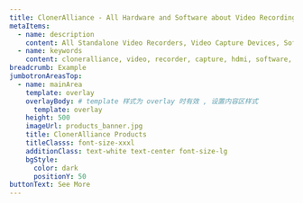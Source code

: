 ```yaml
---
title: ClonerAlliance - All Hardware and Software about Video Recording and Capture products.
metaItems:
  - name: description
    content: All Standalone Video Recorders, Video Capture Devices, Software. 4K, 1080p, HDMI Input, Passthrough are Supported. For Game Live Stream and Competition.
  - name: keywords
    content: cloneralliance, video, recorder, capture, hdmi, software, 4k, live stream
breadcrumb: Example
jumbotronAreasTop:
  - name: mainArea
    template: overlay
    overlayBody: # template 样式为 overlay 时有效 , 设置内容区样式
      template: overlay  
    height: 500   
    imageUrl: products_banner.jpg
    title: ClonerAlliance Products
    titleClasss: font-size-xxxl
    additionClass: text-white text-center font-size-lg
    bgStyle:
      color: dark
      positionY: 50
buttonText: See More 
---
```


